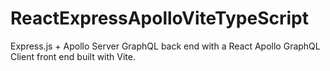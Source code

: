 # ReactExpressApolloViteTypeScript
Express.js + Apollo Server GraphQL back end with a React Apollo GraphQL Client front end built with Vite.
